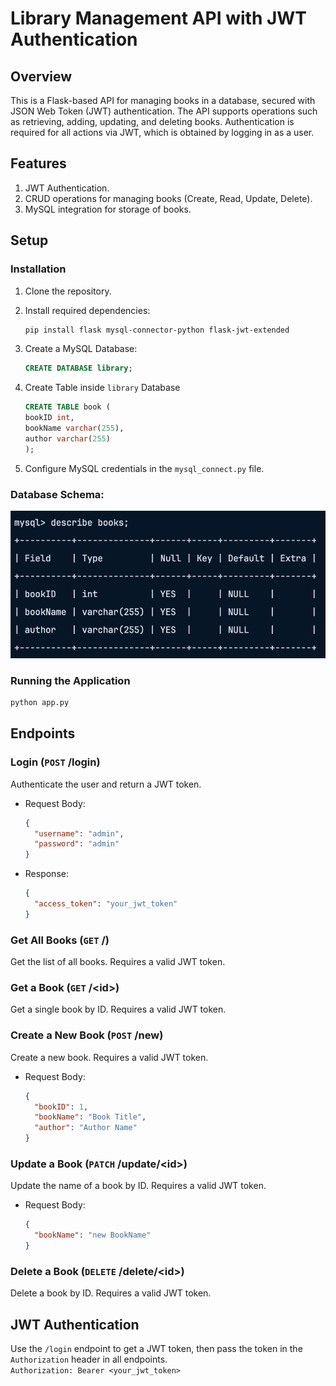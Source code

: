 # Library Management API with JWT Authentication

## Overview

This is a Flask-based API for managing books in a database, secured with JSON Web Token (JWT) authentication. The API
supports operations such as retrieving, adding, updating, and deleting books. Authentication is required for all actions
via JWT, which is obtained by logging in as a user.

## Features

1. JWT Authentication.
2. CRUD operations for managing books (Create, Read, Update, Delete).
3. MySQL integration for storage of books.

## Setup

### Installation

1. Clone the repository.
2. Install required dependencies:

    ```bash
    pip install flask mysql-connector-python flask-jwt-extended
    ```

3. Create a MySQL Database:

    ```sql
    CREATE DATABASE library;
    ```
4. Create Table inside `library` Database
    ```sql
    CREATE TABLE book (
    bookID int,
    bookName varchar(255),
    author varchar(255)
    );
    ```

5. Configure MySQL credentials in the `mysql_connect.py` file.

### Database Schema:

![image](schema.png)

### Running the Application

```bash
python app.py
```

## Endpoints

### Login (`POST` /login)

Authenticate the user and return a JWT token.

- Request Body:

   ```json
   {
     "username": "admin",
     "password": "admin"
   }
   ```

- Response:

   ```json
   {
     "access_token": "your_jwt_token"
   }
   ```

### Get All Books (`GET` /)

Get the list of all books. Requires a valid JWT token.

### Get a Book (`GET` /&lt;id&gt;)

Get a single book by ID. Requires a valid JWT token.

### Create a New Book (`POST` /new)

Create a new book. Requires a valid JWT token.

- Request Body:

   ```json
   {
     "bookID": 1,
     "bookName": "Book Title",
     "author": "Author Name"
   }
   ```

### Update a Book (`PATCH` /update/&lt;id&gt;)

Update the name of a book by ID. Requires a valid JWT token.

- Request Body:

   ```json
   {
     "bookName": "new BookName"
   }
   ```

### Delete a Book (`DELETE` /delete/&lt;id&gt;)

Delete a book by ID. Requires a valid JWT token.

## JWT Authentication

Use the `/login` endpoint to get a JWT token, then pass the token in the `Authorization` header in all endpoints.\
```Authorization: Bearer <your_jwt_token>```
